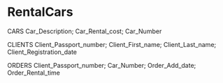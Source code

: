 # RentalCars

CARS
Car_Description;
Car_Rental_cost;
Car_Number

CLIENTS
Client_Passport_number;
Client_First_name;
Client_Last_name;
Client_Registration_date

ORDERS
Client_Passport_number;
Car_Number;
Order_Add_date;
Order_Rental_time
